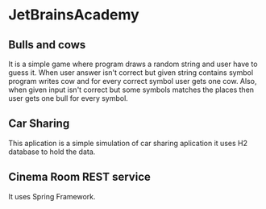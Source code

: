 # JetBrainsAcademy

## Bulls and cows
It is a simple game where program draws a random string and user have to guess it. 
When user answer isn't correct but given string contains symbol program writes cow and for every correct symbol user gets one cow.
Also, when given input isn't correct but some symbols matches the places then user gets one bull for every symbol.

## Car Sharing
This aplication is a simple simulation of car sharing aplication it uses H2 database to hold the data.

## Cinema Room REST service
It uses Spring Framework.
